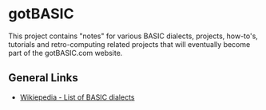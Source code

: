 # gotBASIC

This project contains "notes" for various BASIC dialects, projects, how-to's, tutorials and retro-computing related projects that will eventually become part of the gotBASIC.com website.

## General Links

- [Wikiepedia - List of BASIC dialects](https://en.wikipedia.org/wiki/List_of_BASIC_dialects)

